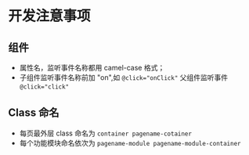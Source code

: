 # 开发注意事项

## 组件

- 属性名，监听事件名称都用 camel-case 格式；
- 子组件监听事件名称前加 "on",如 `@click="onClick"` 父组件监听事件 `@click="click"`

## Class 命名

- 每页最外层 class 命名为 `container pagename-cotainer`
- 每个功能模块命名依次为 `pagename-module pagename-module-container`
